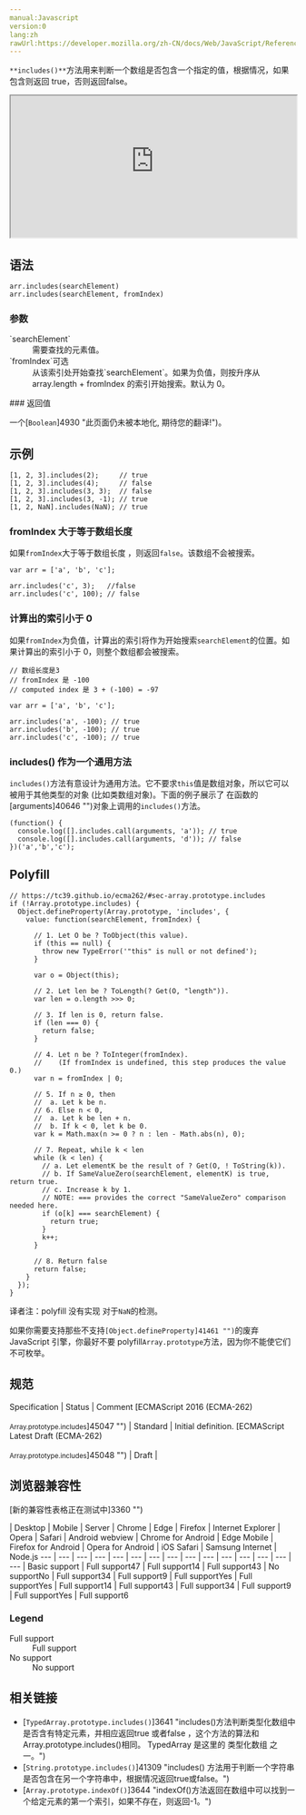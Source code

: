 ```yaml
---
manual:Javascript
version:0
lang:zh
rawUrl:https://developer.mozilla.org/zh-CN/docs/Web/JavaScript/Reference/Global_Objects/Array/includes
---
```







`**includes()**`方法用来判断一个数组是否包含一个指定的值，根据情况，如果包含则返回 true，否则返回false。

<iframe src='https://interactive-examples.mdn.mozilla.net/pages/js/array-includes.html' width='100%' height='250'></iframe>

## 语法<a name="语法"></a>

```
arr.includes(searchElement)
arr.includes(searchElement, fromIndex)

```

### 参数<a name="参数"></a>
<dl><dt id=''>`searchElement`</dt><dd>需要查找的元素值。</dd><dt id=''>`fromIndex`可选</dt><dd>从该索引处开始查找`searchElement`。如果为负值，则按升序从 array.length + fromIndex 的索引开始搜索。默认为 0。</dd></dl>
### 返回值<a name="返回值"></a>


一个[`Boolean`]4930 "此页面仍未被本地化, 期待您的翻译!")。


## 示例<a name="示例"></a>

```
[1, 2, 3].includes(2);     // true
[1, 2, 3].includes(4);     // false
[1, 2, 3].includes(3, 3);  // false
[1, 2, 3].includes(3, -1); // true
[1, 2, NaN].includes(NaN); // true
```

### fromIndex 大于等于数组长度<a name="fromIndex_大于等于数组长度"></a>


如果`fromIndex`大于等于数组长度 ，则返回`false`。该数组不会被搜索。


```
var arr = ['a', 'b', 'c'];

arr.includes('c', 3);   //false
arr.includes('c', 100); // false
```

### 计算出的索引小于 0<a name="计算出的索引小于_0"></a>


如果`fromIndex`为负值，计算出的索引将作为开始搜索`searchElement`的位置。如果计算出的索引小于 0，则整个数组都会被搜索。


```
// 数组长度是3
// fromIndex 是 -100
// computed index 是 3 + (-100) = -97

var arr = ['a', 'b', 'c'];

arr.includes('a', -100); // true
arr.includes('b', -100); // true
arr.includes('c', -100); // true
```

### includes() 作为一个通用方法<a name="includes()_作为一个通用方法"></a>


`includes()`方法有意设计为通用方法。它不要求`this`值是数组对象，所以它可以被用于其他类型的对象 (比如类数组对象)。下面的例子展示了 在函数的[arguments]40646 "")对象上调用的`includes()`方法。


```
(function() {
  console.log([].includes.call(arguments, 'a')); // true
  console.log([].includes.call(arguments, 'd')); // false
})('a','b','c');
```

## Polyfill<a name="Polyfill"></a>

```
// https://tc39.github.io/ecma262/#sec-array.prototype.includes
if (!Array.prototype.includes) {
  Object.defineProperty(Array.prototype, 'includes', {
    value: function(searchElement, fromIndex) {

      // 1. Let O be ? ToObject(this value).
      if (this == null) {
        throw new TypeError('"this" is null or not defined');
      }

      var o = Object(this);

      // 2. Let len be ? ToLength(? Get(O, "length")).
      var len = o.length >>> 0;

      // 3. If len is 0, return false.
      if (len === 0) {
        return false;
      }

      // 4. Let n be ? ToInteger(fromIndex).
      //    (If fromIndex is undefined, this step produces the value 0.)
      var n = fromIndex | 0;

      // 5. If n ≥ 0, then
      //  a. Let k be n.
      // 6. Else n < 0,
      //  a. Let k be len + n.
      //  b. If k < 0, let k be 0.
      var k = Math.max(n >= 0 ? n : len - Math.abs(n), 0);

      // 7. Repeat, while k < len
      while (k < len) {
        // a. Let elementK be the result of ? Get(O, ! ToString(k)).
        // b. If SameValueZero(searchElement, elementK) is true, return true.
        // c. Increase k by 1.
        // NOTE: === provides the correct "SameValueZero" comparison needed here.
        if (o[k] === searchElement) {
          return true;
        }
        k++;
      }

      // 8. Return false
      return false;
    }
  });
}
```


译者注：polyfill 没有实现 对于`NaN`的检测。



如果你需要支持那些不支持`[Object.defineProperty]41461 "")`的废弃JavaScript 引擎，你最好不要 polyfill`Array.prototype`方法，因为你不能使它们不可枚举。


## 规范<a name="规范"></a>

Specification | Status | Comment 
[ECMAScript 2016 (ECMA-262)<br></br><small>Array.prototype.includes</small>]45047 "") | Standard | Initial definition. 
[ECMAScript Latest Draft (ECMA-262)<br></br><small>Array.prototype.includes</small>]45048 "") | Draft |  


## 浏览器兼容性<a name="浏览器兼容性"></a>
[新的兼容性表格正在测试中<i></i>]3360 "")

 | <abbr>Desktop<i></i></abbr> | <abbr>Mobile<i></i></abbr> | <abbr>Server<i></i></abbr> 
 | <abbr>Chrome<i></i></abbr> | <abbr>Edge<i></i></abbr> | <abbr>Firefox<i></i></abbr> | <abbr>Internet Explorer<i></i></abbr> | <abbr>Opera<i></i></abbr> | <abbr>Safari<i></i></abbr> | <abbr>Android webview<i></i></abbr> | <abbr>Chrome for Android<i></i></abbr> | <abbr>Edge Mobile<i></i></abbr> | <abbr>Firefox for Android<i></i></abbr> | <abbr>Opera for Android<i></i></abbr> | <abbr>iOS Safari<i></i></abbr> | <abbr>Samsung Internet<i></i></abbr> | <abbr>Node.js<i></i></abbr> 
 ---  |  ---  |  ---  |  ---  |  ---  |  ---  |  ---  |  ---  |  ---  |  ---  |  ---  |  ---  |  ---  |  ---  |  ---  | 
Basic support | <abbr>Full support</abbr>47 | <abbr>Full support</abbr>14 | <abbr>Full support</abbr>43 | <abbr>No support</abbr>No | <abbr>Full support</abbr>34 | <abbr>Full support</abbr>9 | <abbr>Full support</abbr>Yes | <abbr>Full support</abbr>Yes | <abbr>Full support</abbr>14 | <abbr>Full support</abbr>43 | <abbr>Full support</abbr>34 | <abbr>Full support</abbr>9 | <abbr>Full support</abbr>Yes | <abbr>Full support</abbr>6 


### Legend<a name="Legend"></a>
<dl><dt id=''><abbr>Full support</abbr></dt><dd>Full support</dd><dt id=''><abbr>No support</abbr></dt><dd>No support</dd></dl>



## 相关链接<a name="相关链接"></a>

* [`TypedArray.prototype.includes()`]3641 "includes()方法判断类型化数组中是否含有特定元素，并相应返回true 或者false ，这个方法的算法和Array.prototype.includes()相同。 TypedArray 是这里的 类型化数组 之一。")<i></i>
* [`String.prototype.includes()`]41309 "includes() 方法用于判断一个字符串是否包含在另一个字符串中，根据情况返回true或false。")<i></i>
* [`Array.prototype.indexOf()`]3644 "indexOf()方法返回在数组中可以找到一个给定元素的第一个索引，如果不存在，则返回-1。")



